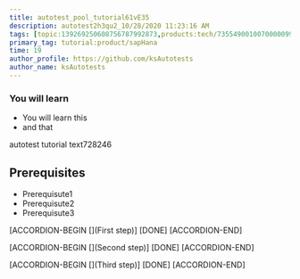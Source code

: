```yaml
---
title: autotest_pool_tutorial61vE35
description: autotest2h3qu2_10/28/2020 11:23:16 AM
tags: [topic:139269250608756787992873,products:tech/73554900100700000996,tutorial:experience/advanced]
primary_tag: tutorial:product/sapHana
time: 19
author_profile: https://github.com/ksAutotests
author_name: ksAutotests
---
```

### You will learn
- You will learn this
- and that

autotest tutorial text728246

## Prerequisites
- Prerequisute1
- Prerequisute2
- Prerequisute3

[ACCORDION-BEGIN [](First step)]
[DONE]
[ACCORDION-END]

[ACCORDION-BEGIN [](Second step)]
[DONE]
[ACCORDION-END]

[ACCORDION-BEGIN [](Third step)]
[DONE]
[ACCORDION-END]

